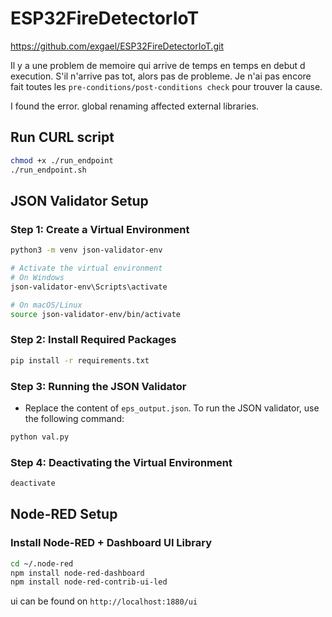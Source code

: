 # ESP32FireDetectorIoT

https://github.com/exgael/ESP32FireDetectorIoT.git

Il y a une problem de memoire qui arrive de temps en temps en debut d execution. S'il n'arrive pas tot, alors pas de probleme. Je n'ai pas encore fait toutes les `pre-conditions/post-conditions check` pour trouver la cause. 

I found the error. global renaming affected external libraries.

## Run CURL script 
```bash
chmod +x ./run_endpoint
./run_endpoint.sh
```
## JSON Validator Setup

### Step 1: Create a Virtual Environment
```bash
python3 -m venv json-validator-env

# Activate the virtual environment
# On Windows
json-validator-env\Scripts\activate

# On macOS/Linux
source json-validator-env/bin/activate
```

### Step 2: Install Required Packages
```bash
pip install -r requirements.txt
```

### Step 3: Running the JSON Validator

- Replace the content of `eps_output.json`.
To run the JSON validator, use the following command:
```bash
python val.py
```

### Step 4: Deactivating the Virtual Environment
```bash
deactivate
```

## Node-RED Setup

### Install Node-RED + Dashboard UI Library
```bash
cd ~/.node-red
npm install node-red-dashboard
npm install node-red-contrib-ui-led
```
ui can be found on `http://localhost:1880/ui`
